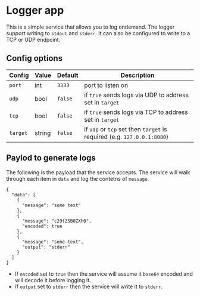 #  Logger app

This is a simple service that allows you to log ondemand. The logger support writing to `stdout` and `stderr`. It can also be configured to write to a TCP or UDP endpoint.

## Config options

| Config    | Value     | Default | Description                                                             |
|-----------|-----------|---------|-------------------------------------------------------------------------|
| `port`    | int       | `3333`  | port to listen on                                                       |
| `udp`     | bool      | `false` | if `true` sends logs via UDP to address set in `target`                 |
| `tcp`     | bool      | `false` | if `true` sends logs via TCP to address set in `target`                 |
| `target`  | string    | `false` | if `udp` or `tcp` set then `target` is required (e.g. `127.0.0.1:8080`) |


## Paylod to generate logs

The following is the payload that the service accepts. The service will walk through each item in `data` and log the contetns of `message`.

```
{
  "data": [
    {
      "message": "some text"
    },
    {
      "message": "c29tZSB0ZXh0",
      "encoded": true
    },
    {
      "message": "some text",
      "output": "stderr"
    }
  ]
}
```

* If `encoded` set to `true` then the service will assume it `base64` encoded and will decode it before logging it.
* If `output` set to `stderr` then the service will write it to `stderr`.
